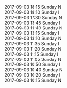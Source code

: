 2017-09-03 18:15 Sunday  N  
2017-09-03 18:10 Sunday  I  
2017-09-03 17:30 Sunday  N  
2017-09-03 13:45 Sunday  I  
2017-09-03 13:40 Sunday  N  
2017-09-03 13:15 Sunday  I  
2017-09-03 13:10 Sunday  N  
2017-09-03 11:35 Sunday  I  
2017-09-03 11:20 Sunday  N  
2017-09-03 11:15 Sunday  I  
2017-09-03 11:05 Sunday  N  
2017-09-03 10:50 Sunday  I  
2017-09-03 10:40 Sunday  N  
2017-09-03 10:20 Sunday  I  
2017-09-03 10:15 Sunday  N  
